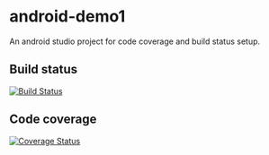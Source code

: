 # android-demo1
An android studio project for code coverage and build status setup.

## Build status
[![Build Status](https://app.bitrise.io/app/2bd212c5816d961b/status.svg?token=3eSoab-zDperD36cwVS1KQ)](https://app.bitrise.io/app/2bd212c5816d961b)

## Code coverage
[![Coverage Status](https://coveralls.io/repos/github/OpenSauce-Wits/android-demo1/badge.svg?branch=master)](https://coveralls.io/github/OpenSauce-Wits/android-demo1?branch=master)
